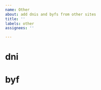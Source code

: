 ```yaml
---
name: Other
about: add dnis and byfs from other sites
title: ''
labels: other
assignees: ''

---
```


# dni
<!--  add ur silly dnis below -->

# byf
<!--  add ur silly byfs below -->
